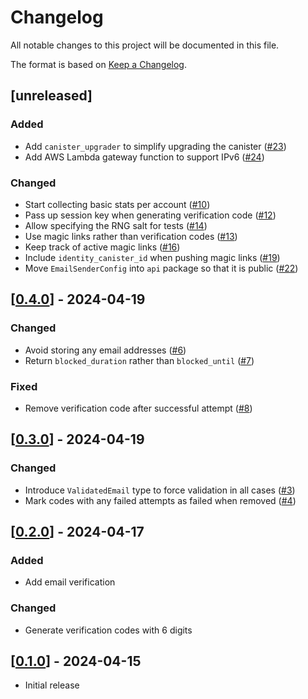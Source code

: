 # Changelog
All notable changes to this project will be documented in this file.

The format is based on [Keep a Changelog](https://keepachangelog.com/en/1.0.0/).

## [unreleased]

### Added

- Add `canister_upgrader` to simplify upgrading the canister ([#23](https://github.com/open-chat-labs/ic-sign-in-with-email/pull/23))
- Add AWS Lambda gateway function to support IPv6 ([#24](https://github.com/open-chat-labs/ic-sign-in-with-email/pull/24))

### Changed

- Start collecting basic stats per account ([#10](https://github.com/open-chat-labs/ic-sign-in-with-email/pull/10))
- Pass up session key when generating verification code ([#12](https://github.com/open-chat-labs/ic-sign-in-with-email/pull/12))
- Allow specifying the RNG salt for tests ([#14](https://github.com/open-chat-labs/ic-sign-in-with-email/pull/14))
- Use magic links rather than verification codes ([#13](https://github.com/open-chat-labs/ic-sign-in-with-email/pull/13))
- Keep track of active magic links ([#16](https://github.com/open-chat-labs/ic-sign-in-with-email/pull/16))
- Include `identity_canister_id` when pushing magic links ([#19](https://github.com/open-chat-labs/ic-sign-in-with-email/pull/19))
- Move `EmailSenderConfig` into `api` package so that it is public ([#22](https://github.com/open-chat-labs/ic-sign-in-with-email/pull/22))

## [[0.4.0](https://github.com/open-chat-labs/ic-sign-in-with-email/releases/tag/v0.4.0)] - 2024-04-19

### Changed

- Avoid storing any email addresses ([#6](https://github.com/open-chat-labs/ic-sign-in-with-email/pull/6))
- Return `blocked_duration` rather than `blocked_until` ([#7](https://github.com/open-chat-labs/ic-sign-in-with-email/pull/7))

### Fixed

- Remove verification code after successful attempt ([#8](https://github.com/open-chat-labs/ic-sign-in-with-email/pull/8))

## [[0.3.0](https://github.com/open-chat-labs/ic-sign-in-with-email/releases/tag/v0.3.0)] - 2024-04-19

### Changed

- Introduce `ValidatedEmail` type to force validation in all cases ([#3](https://github.com/open-chat-labs/ic-sign-in-with-email/pull/3))
- Mark codes with any failed attempts as failed when removed ([#4](https://github.com/open-chat-labs/ic-sign-in-with-email/pull/4))

## [[0.2.0](https://github.com/open-chat-labs/ic-sign-in-with-email/releases/tag/v0.2.0)] - 2024-04-17

### Added

- Add email verification

### Changed

- Generate verification codes with 6 digits

## [[0.1.0](https://github.com/open-chat-labs/ic-sign-in-with-email/releases/tag/v0.1.0)] - 2024-04-15

- Initial release
